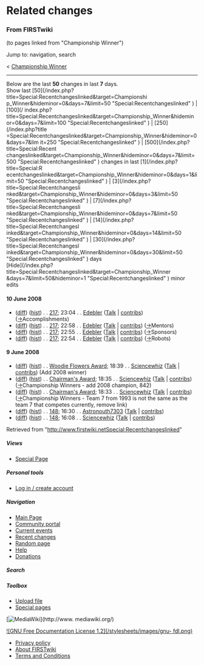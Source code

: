 # Related changes

### From FIRSTwiki

(to pages linked from "Championship Winner")

Jump to: navigation, search

&lt; [Championship Winner](/index.php?title=Championship_Winner&redirect=no
"Championship Winner" )  

* * *

Below are the last **50** changes in last **7** days.  
Show last [50](/index.php?title=Special:Recentchangeslinked&target=Championshi
p_Winner&hideminor=0&days=7&limit=50 "Special:Recentchangeslinked" ) | [100](/
index.php?title=Special:Recentchangeslinked&target=Championship_Winner&hidemin
or=0&days=7&limit=100 "Special:Recentchangeslinked" ) | [250](/index.php?title
=Special:Recentchangeslinked&target=Championship_Winner&hideminor=0&days=7&lim
it=250 "Special:Recentchangeslinked" ) | [500](/index.php?title=Special:Recent
changeslinked&target=Championship_Winner&hideminor=0&days=7&limit=500
"Special:Recentchangeslinked" ) changes in last [1](/index.php?title=Special:R
ecentchangeslinked&target=Championship_Winner&hideminor=0&days=1&limit=50
"Special:Recentchangeslinked" ) | [3](/index.php?title=Special:Recentchangesli
nked&target=Championship_Winner&hideminor=0&days=3&limit=50
"Special:Recentchangeslinked" ) | [7](/index.php?title=Special:Recentchangesli
nked&target=Championship_Winner&hideminor=0&days=7&limit=50
"Special:Recentchangeslinked" ) | [14](/index.php?title=Special:Recentchangesl
inked&target=Championship_Winner&hideminor=0&days=14&limit=50
"Special:Recentchangeslinked" ) | [30](/index.php?title=Special:Recentchangesl
inked&target=Championship_Winner&hideminor=0&days=30&limit=50
"Special:Recentchangeslinked" ) days  
[Hide](/index.php?title=Special:Recentchangeslinked&target=Championship_Winner
&days=7&limit=50&hideminor=1 "Special:Recentchangeslinked" ) minor edits

#### 10 June 2008

  * ([diff](/index.php?title=217&curid=1203&diff=68312&oldid=68311 "217" )) ([hist](/index.php?title=217&curid=1203&action=history "217" )) . . [217](217 "217" ); 23:04 . . [Edebler](/index.php?title=User:Edebler&action=edit "User:Edebler" ) ([Talk](/index.php?title=User_talk:Edebler&action=edit "User talk:Edebler" ) | [contribs](/index.php?title=Special:Contributions&target=Edebler "Special:Contributions" )) ([→](217#Accomplishments "217" )Accomplishments)
  * ([diff](/index.php?title=217&curid=1203&diff=68311&oldid=68310 "217" )) ([hist](/index.php?title=217&curid=1203&action=history "217" )) . . [217](217 "217" ); 22:58 . . [Edebler](/index.php?title=User:Edebler&action=edit "User:Edebler" ) ([Talk](/index.php?title=User_talk:Edebler&action=edit "User talk:Edebler" ) | [contribs](/index.php?title=Special:Contributions&target=Edebler "Special:Contributions" )) ([→](217#Mentors "217" )Mentors)
  * ([diff](/index.php?title=217&curid=1203&diff=68310&oldid=68309 "217" )) ([hist](/index.php?title=217&curid=1203&action=history "217" )) . . [217](217 "217" ); 22:55 . . [Edebler](/index.php?title=User:Edebler&action=edit "User:Edebler" ) ([Talk](/index.php?title=User_talk:Edebler&action=edit "User talk:Edebler" ) | [contribs](/index.php?title=Special:Contributions&target=Edebler "Special:Contributions" )) ([→](217#Sponsors "217" )Sponsors)
  * ([diff](/index.php?title=217&curid=1203&diff=68309&oldid=67847 "217" )) ([hist](/index.php?title=217&curid=1203&action=history "217" )) . . [217](217 "217" ); 22:54 . . [Edebler](/index.php?title=User:Edebler&action=edit "User:Edebler" ) ([Talk](/index.php?title=User_talk:Edebler&action=edit "User talk:Edebler" ) | [contribs](/index.php?title=Special:Contributions&target=Edebler "Special:Contributions" )) ([→](217#Robots "217" )Robots)

#### 9 June 2008

  * ([diff](/index.php?title=Woodie_Flowers_Award&curid=926&diff=68302&oldid=59636 "Woodie Flowers Award" )) ([hist](/index.php?title=Woodie_Flowers_Award&curid=926&action=history "Woodie Flowers Award" )) . . [Woodie Flowers Award](Woodie_Flowers_Award "Woodie Flowers Award" ); 18:39 . . [Sciencewhiz](User:Sciencewhiz "User:Sciencewhiz" ) ([Talk](/index.php?title=User_talk:Sciencewhiz&action=edit "User talk:Sciencewhiz" ) | [contribs](/index.php?title=Special:Contributions&target=Sciencewhiz "Special:Contributions" )) (Add 2008 winner)
  * ([diff](/index.php?title=Chairman%27s_Award&curid=932&diff=68301&oldid=68300 "Chairman's Award" )) ([hist](/index.php?title=Chairman%27s_Award&curid=932&action=history "Chairman's Award" )) . . [Chairman's Award](Chairman%27s_Award "Chairman's Award" ); 18:35 . . [Sciencewhiz](User:Sciencewhiz "User:Sciencewhiz" ) ([Talk](/index.php?title=User_talk:Sciencewhiz&action=edit "User talk:Sciencewhiz" ) | [contribs](/index.php?title=Special:Contributions&target=Sciencewhiz "Special:Contributions" )) ([→](Chairman%27s_Award#Championship_Winners "Chairman's Award" )Championship Winners - add 2008 champion, 842)
  * ([diff](/index.php?title=Chairman%27s_Award&curid=932&diff=68300&oldid=59297 "Chairman's Award" )) ([hist](/index.php?title=Chairman%27s_Award&curid=932&action=history "Chairman's Award" )) . . [Chairman's Award](Chairman%27s_Award "Chairman's Award" ); 18:33 . . [Sciencewhiz](User:Sciencewhiz "User:Sciencewhiz" ) ([Talk](/index.php?title=User_talk:Sciencewhiz&action=edit "User talk:Sciencewhiz" ) | [contribs](/index.php?title=Special:Contributions&target=Sciencewhiz "Special:Contributions" )) ([→](Chairman%27s_Award#Championship_Winners "Chairman's Award" )Championship Winners - Team 7 from 1993 is not the same as the team 7 that competes currently, remove link)
  * ([diff](/index.php?title=148&curid=1053&diff=68298&oldid=68297 "148" )) ([hist](/index.php?title=148&curid=1053&action=history "148" )) . . [148](148 "148" ); 16:30 . . [Astronouth7303](User:Astronouth7303 "User:Astronouth7303" ) ([Talk](User_talk:Astronouth7303 "User talk:Astronouth7303" ) | [contribs](/index.php?title=Special:Contributions&target=Astronouth7303 "Special:Contributions" ))
  * ([diff](/index.php?title=148&curid=1053&diff=68297&oldid=62036 "148" )) ([hist](/index.php?title=148&curid=1053&action=history "148" )) . . [148](148 "148" ); 16:08 . . [Sciencewhiz](User:Sciencewhiz "User:Sciencewhiz" ) ([Talk](/index.php?title=User_talk:Sciencewhiz&action=edit "User talk:Sciencewhiz" ) | [contribs](/index.php?title=Special:Contributions&target=Sciencewhiz "Special:Contributions" ))

Retrieved from
"<http://www.firstwiki.netSpecial:Recentchangeslinked>"

##### Views

  * [Special Page](Special:Recentchangeslinked/Championship_Winner)

##### Personal tools

  * [Log in / create account](/index.php?title=Special:Userlogin&returnto=Special:Recentchangeslinked)

[](Main_Page "Main Page" )

##### Navigation

  * [Main Page](Main_Page)
  * [Community portal](FIRSTwiki:Community_portal)
  * [Current events](Current_events)
  * [Recent changes](Special:Recentchanges)
  * [Random page](Special:Random)
  * [Help](Help:Contents)
  * [Donations](FIRSTwiki:Site_support)

##### Search



##### Toolbox

  * [Upload file](Special:Upload)
  * [Special pages](Special:Specialpages)

[![MediaWiki](/skins/common/images/poweredby_mediawiki_88x31.png)](http://www.
mediawiki.org/)

[![GNU Free Documentation License 1.2](/stylesheets/images/gnu-
fdl.png)](http://www.gnu.org/copyleft/fdl.html)

  * [Privacy policy](FIRSTwiki:Privacy_policy "FIRSTwiki:Privacy policy" )
  * [About FIRSTwiki](FIRSTwiki:About "FIRSTwiki:About" )
  * [Terms and Conditions](FIRSTwiki:Terms_and_conditions "FIRSTwiki:Terms and conditions" )

